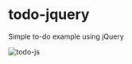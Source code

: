 # todo-jquery
Simple to-do example using jQuery

![todo-js](https://cloud.githubusercontent.com/assets/20054414/21587312/20037b9a-d0db-11e6-9f0d-6ccaa6a69a76.gif)

